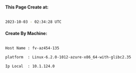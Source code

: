 
   
#### This Page Create at:

```bash

2023-10-03 - 02:34:28 UTC

```

#### Create By Machine:

```bash

Host Name : fv-az454-135

platform  : Linux-6.2.0-1012-azure-x86_64-with-glibc2.35

Ip Local  : 10.1.124.0

```

